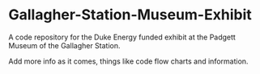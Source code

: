 # Gallagher-Station-Museum-Exhibit
A code repository for the Duke Energy funded exhibit at the Padgett Museum of the Gallagher Station.

Add more info as it comes, things like code flow charts and information.

